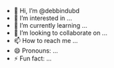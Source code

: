 - 👋 Hi, I’m @debbindubd
- 👀 I’m interested in ...
- 🌱 I’m currently learning ...
- 💞️ I’m looking to collaborate on ...
- 📫 How to reach me ...
- 😄 Pronouns: ...
- ⚡ Fun fact: ...

<!---
debbindubd/debbindubd is a ✨ special ✨ repository because its `README.md` (this file) appears on your GitHub profile.
You can click the Preview link to take a look at your changes.
--->
